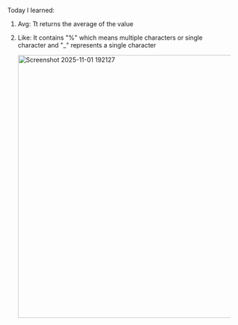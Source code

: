 Today I learned:
1. Avg: Tt returns the  average of the value
2. Like: It contains "%" which means multiple characters or single character and
   "_" represents a single character

   <img width="831" height="594" alt="Screenshot 2025-11-01 192127" src="https://github.com/user-attachments/assets/34b9e047-c59d-43c6-af03-7279ad22213d" />
